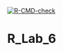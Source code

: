   <!-- badges: start -->
  [![R-CMD-check](https://github.com/Tsunami705/R_Lab_6/actions/workflows/R-CMD-check.yaml/badge.svg)](https://github.com/Tsunami705/R_Lab_6/actions/workflows/R-CMD-check.yaml)
  <!-- badges: end -->
  # R_Lab_6
